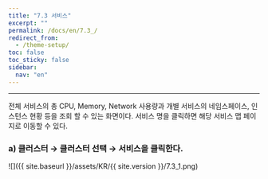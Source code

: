 ```yaml
---
title: "7.3 서비스"
excerpt: ""
permalink: /docs/en/7.3_/
redirect_from:
  - /theme-setup/
toc: false
toc_sticky: false
sidebar:
  nav: "en"
---
```


---
전체 서비스의 총 CPU, Memory, Network 사용량과 개별 서비스의 네임스페이스, 인스턴스 현황 등을 조회 할 수 있는 화면이다. 서비스 명을 클릭하면 해당 서비스 맵 페이지로 이동할 수 있다.

### a\) 클러스터 → 클러스터 선택 → 서비스을 클릭한다.
![]({{ site.baseurl }}/assets/KR/{{ site.version }}/7.3_1.png)
